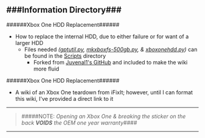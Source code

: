 ###Information Directory###
---
######Xbox One HDD Replacement######
- How to replace the internal HDD, due to either failure or for want of a larger HDD
  - Files needed _([gptutil.py](https://github.com/JW0914/Wikis/blob/master/XboxOne/Scripts/gptutil.py), [mkxboxfs-500gb.py](https://github.com/JW0914/Wikis/blob/master/XboxOne/Scripts/mkxboxfs-500gb.sh), & [xboxonehdd.py](https://github.com/JW0914/Wikis/blob/master/XboxOne/Scripts/xboxonehdd.py))_ can be found in the [Scripts](https://github.com/JW0914/Wikis/tree/master/XboxOne/Scripts) directory
    - Forked from [Juvenal1's GitHub](https://github.com/Juvenal1/xboxonehdd) and included to make the wiki more fluid

######Xbox One HDD Replacement######
- A wiki of an Xbox One teardown from iFixIt; however, until I can format this wiki, I've provided a direct link to it

***
> #####NOTE: _Opening an Xbox One & breaking the sticker on the back_ ___VOIDS___ _the OEM one year warranty_####

***
